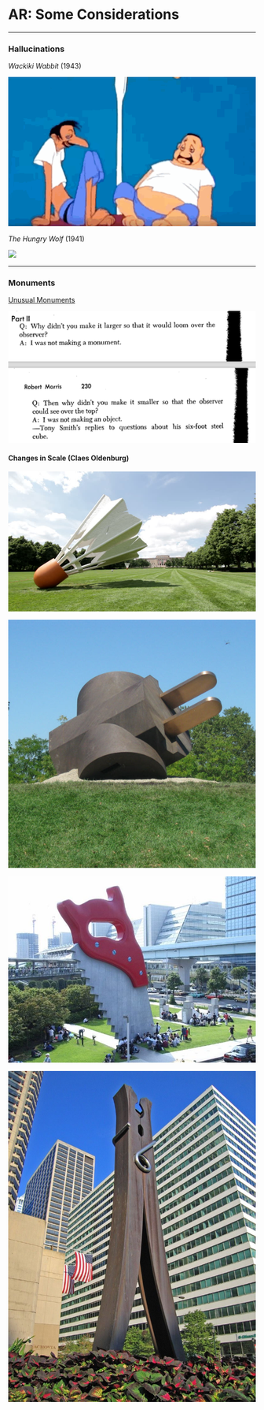 # AR: Some Considerations

---

### Hallucinations

*Wackiki Wabbit* (1943)


![](images/waikiki-rabbit.gif)

*The Hungry Wolf* (1941)

![](images/wolf.gif)

---

### Monuments

[Unusual Monuments](https://www.atlasobscura.com/categories/unusual-monuments)

![](images/tony-smith.png)

#### Changes in Scale (Claes Oldenburg)

![](images/oldenburg1.jpg)

![](images/plug2.jpg)

![](images/http_2F2Fen.wikipedia.org2Fwiki2FFile_Tokyo_Big_Sight_Saw_Objet.jpg.jpg)

![](images/d7hftxdivxxvm.cloudfront.jpg)



 